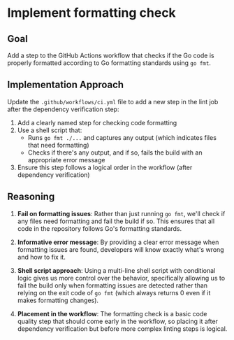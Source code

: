 # Implement formatting check

## Goal
Add a step to the GitHub Actions workflow that checks if the Go code is properly formatted according to Go formatting standards using `go fmt`.

## Implementation Approach
Update the `.github/workflows/ci.yml` file to add a new step in the lint job after the dependency verification step:

1. Add a clearly named step for checking code formatting
2. Use a shell script that:
   - Runs `go fmt ./...` and captures any output (which indicates files that need formatting)
   - Checks if there's any output, and if so, fails the build with an appropriate error message
3. Ensure this step follows a logical order in the workflow (after dependency verification)

## Reasoning

1. **Fail on formatting issues**: Rather than just running `go fmt`, we'll check if any files need formatting and fail the build if so. This ensures that all code in the repository follows Go's formatting standards.

2. **Informative error message**: By providing a clear error message when formatting issues are found, developers will know exactly what's wrong and how to fix it.

3. **Shell script approach**: Using a multi-line shell script with conditional logic gives us more control over the behavior, specifically allowing us to fail the build only when formatting issues are detected rather than relying on the exit code of `go fmt` (which always returns 0 even if it makes formatting changes).

4. **Placement in the workflow**: The formatting check is a basic code quality step that should come early in the workflow, so placing it after dependency verification but before more complex linting steps is logical.